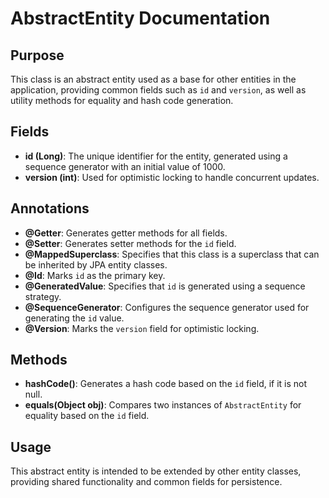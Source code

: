 # AbstractEntity Documentation

## Purpose

This class is an abstract entity used as a base for other entities in the application, providing common fields such as `id` and `version`, as well as utility methods for equality and hash code generation.

## Fields

- **id (Long)**: The unique identifier for the entity, generated using a sequence generator with an initial value of 1000.
- **version (int)**: Used for optimistic locking to handle concurrent updates.

## Annotations

- **@Getter**: Generates getter methods for all fields.
- **@Setter**: Generates setter methods for the `id` field.
- **@MappedSuperclass**: Specifies that this class is a superclass that can be inherited by JPA entity classes.
- **@Id**: Marks `id` as the primary key.
- **@GeneratedValue**: Specifies that `id` is generated using a sequence strategy.
- **@SequenceGenerator**: Configures the sequence generator used for generating the `id` value.
- **@Version**: Marks the `version` field for optimistic locking.

## Methods

- **hashCode()**: Generates a hash code based on the `id` field, if it is not null.
- **equals(Object obj)**: Compares two instances of `AbstractEntity` for equality based on the `id` field.

## Usage

This abstract entity is intended to be extended by other entity classes, providing shared functionality and common fields for persistence.